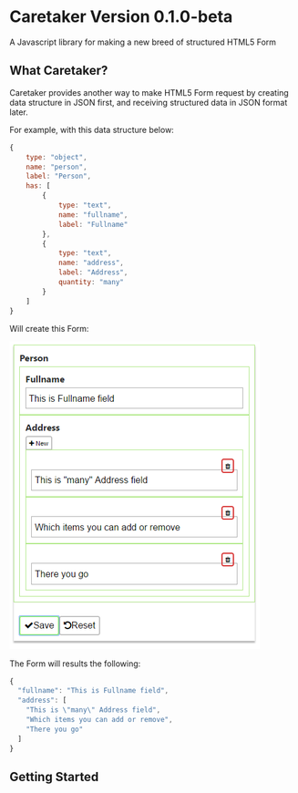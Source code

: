 # Caretaker Version 0.1.0-beta
A Javascript library for making a new breed of structured HTML5 Form

## What Caretaker?

Caretaker provides another way to make HTML5 Form request by creating data structure in JSON first, and receiving structured data in JSON format later.

For example, with this data structure below:

```Javascript
{
	type: "object",
	name: "person",
	label: "Person",
	has: [
		{
			type: "text",
			name: "fullname",
			label: "Fullname"
		},
		{
			type: "text",
			name: "address",
			label: "Address",
			quantity: "many"
		}
	]
}
```

Will create this Form:

![Readme-Example](https://github.com/Kelerchian/Caretaker/blob/github-master/example/asset/image/readme-example.png)

The Form will results the following:

```Javascript
{
  "fullname": "This is Fullname field",
  "address": [
    "This is \"many\" Address field",
    "Which items you can add or remove",
    "There you go"
  ]
}
```


## Getting Started
